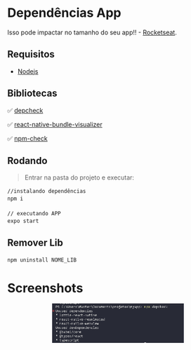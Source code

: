 # Dependências App
Isso pode impactar no tamanho do seu app!!  - [Rocketseat](https://www.youtube.com/watch?v=9ji4-ie2c1Y&ab_channel=Rocketseat).

## Requisitos
- [Nodejs](https://nodejs.org/en/download/)

## Bibliotecas

:white_check_mark:	[depcheck](https://www.npmjs.com/package/depcheck)

:white_check_mark: [react-native-bundle-visualizer](https://www.npmjs.com/package/react-native-bundle-visualizer)

:white_check_mark: [npm-check](https://www.npmjs.com/package/npm-check)

## Rodando
> Entrar na pasta do projeto e executar: 

```sh 
//instalando dependências 
npm i 

// executando APP
expo start
```


## Remover Lib

```sh 
npm uninstall NOME_LIB

```
# Screenshots
<p align="center">
  <img src="https://github.com/karenyov/dependenciasApp/blob/main/app.png" width="300">
</p>

